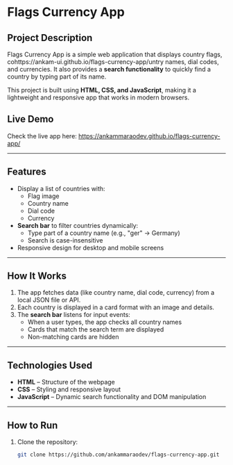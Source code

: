 # Flags Currency App

## Project Description
Flags Currency App is a simple web application that displays country flags, cohttps://ankam-ui.github.io/flags-currency-app/untry names, dial codes, and currencies. It also provides a **search functionality** to quickly find a country by typing part of its name.

This project is built using **HTML, CSS, and JavaScript**, making it a lightweight and responsive app that works in modern browsers.


## Live Demo
Check the live app here: https://ankammaraodev.github.io/flags-currency-app/

---

## Features
- Display a list of countries with:
  - Flag image
  - Country name
  - Dial code
  - Currency
- **Search bar** to filter countries dynamically:
  - Type part of a country name (e.g., "ger" → Germany)
  - Search is case-insensitive
- Responsive design for desktop and mobile screens

---

## How It Works
1. The app fetches data (like country name, dial code, currency) from a local JSON file or API.
2. Each country is displayed in a card format with an image and details.
3. The **search bar** listens for input events:
   - When a user types, the app checks all country names
   - Cards that match the search term are displayed
   - Non-matching cards are hidden

---

## Technologies Used
- **HTML** – Structure of the webpage
- **CSS** – Styling and responsive layout
- **JavaScript** – Dynamic search functionality and DOM manipulation

---

## How to Run
1. Clone the repository:
   ```bash
   git clone https://github.com/ankammaraodev/flags-currency-app.git

